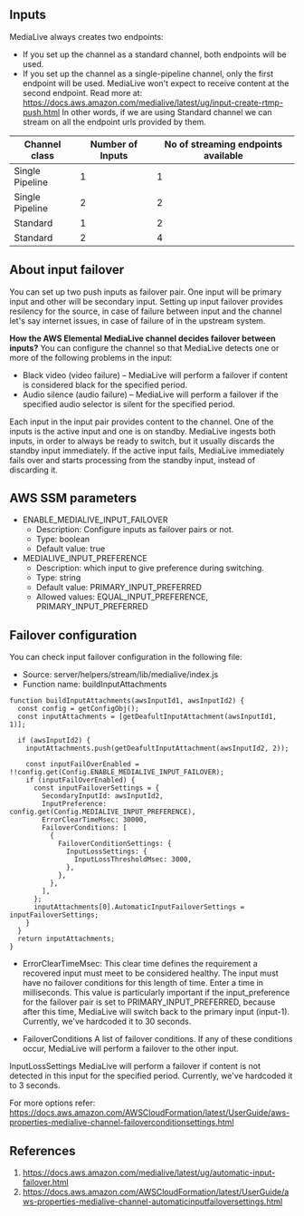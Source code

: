 ## Inputs

MediaLive always creates two endpoints:
- If you set up the channel as a standard channel, both endpoints will be used.
- If you set up the channel as a single-pipeline channel, only the first endpoint will be used. MediaLive won't expect to receive content at the second endpoint. Read more at: https://docs.aws.amazon.com/medialive/latest/ug/input-create-rtmp-push.html In other words, if we are using Standard channel we can stream on all the endpoint urls provided by them.

| Channel class | Number of Inputs | No of streaming endpoints available |
| ------ | ------ | ------ |
| Single Pipeline | 1 | 1 |
| Single Pipeline | 2 | 2 |
| Standard | 1 | 2 |
| Standard | 2 | 4 |

## About input failover
You can set up two push inputs as failover pair. One input will be primary input and other will be secondary input. Setting up input failover provides resilency for the source, in case of failure between input and the channel let's say internet issues, in case of failure of in the upstream system.

**How the AWS Elemental MediaLive channel decides failover between inputs?**
You can configure the channel so that MediaLive detects one or more of the following problems in the input:
- Black video (video failure) – MediaLive will perform a failover if content is considered black for the specified period.
- Audio silence (audio failure) – MediaLive will perform a failover if the specified audio selector is silent for the specified period.

Each input in the input pair provides content to the channel. One of the inputs is the active input and one is on standby. MediaLive ingests both inputs, in order to always be ready to switch, but it usually discards the standby input immediately. If the active input fails, MediaLive immediately fails over and starts processing from the standby input, instead of discarding it.

## AWS SSM parameters
- ENABLE_MEDIALIVE_INPUT_FAILOVER
    - Description: Configure inputs as failover pairs or not.
    - Type: boolean
    - Default value: true
- MEDIALIVE_INPUT_PREFERENCE
    - Description: which input to give preference during switching.
    - Type: string
    - Default value: PRIMARY_INPUT_PREFERRED
    - Allowed values: EQUAL_INPUT_PREFERENCE, PRIMARY_INPUT_PREFERRED

## Failover configuration
You can check input failover configuration in the following file:
- Source: server/helpers/stream/lib/medialive/index.js
- Function name: buildInputAttachments

```
function buildInputAttachments(awsInputId1, awsInputId2) {
  const config = getConfigObj();
  const inputAttachments = [getDeafultInputAttachment(awsInputId1, 1)];

  if (awsInputId2) {
    inputAttachments.push(getDeafultInputAttachment(awsInputId2, 2));

    const inputFailOverEnabled = !!config.get(Config.ENABLE_MEDIALIVE_INPUT_FAILOVER);
    if (inputFailOverEnabled) {
      const inputFailoverSettings = {
        SecondaryInputId: awsInputId2,
        InputPreference: config.get(Config.MEDIALIVE_INPUT_PREFERENCE),
        ErrorClearTimeMsec: 30000,
        FailoverConditions: [
          {
            FailoverConditionSettings: {
              InputLossSettings: {
                InputLossThresholdMsec: 3000,
              },
            },
          },
        ],
      };
      inputAttachments[0].AutomaticInputFailoverSettings = inputFailoverSettings;
    }
  }
  return inputAttachments;
}
```

- ErrorClearTimeMsec:
This clear time defines the requirement a recovered input must meet to be considered healthy. The input must have no failover conditions for this length of time. Enter a time in milliseconds. This value is particularly important if the input_preference for the failover pair is set to PRIMARY_INPUT_PREFERRED, because after this time, MediaLive will switch back to the primary input (input-1). Currently, we've hardcoded it to 30 seconds.

- FailoverConditions
A list of failover conditions. If any of these conditions occur, MediaLive will perform a failover to the other input.

InputLossSettings
MediaLive will perform a failover if content is not detected in this input for the specified period. Currently, we've hardcoded it to 3 seconds.

For more options refer: https://docs.aws.amazon.com/AWSCloudFormation/latest/UserGuide/aws-properties-medialive-channel-failoverconditionsettings.html

## References
1. https://docs.aws.amazon.com/medialive/latest/ug/automatic-input-failover.html
2. https://docs.aws.amazon.com/AWSCloudFormation/latest/UserGuide/aws-properties-medialive-channel-automaticinputfailoversettings.html
